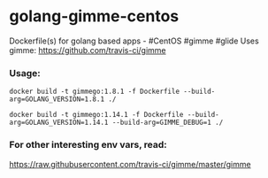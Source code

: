 # golang-gimme-centos
Dockerfile(s) for golang based apps - #CentOS #gimme #glide
Uses gimme: https://github.com/travis-ci/gimme


### Usage:
```
docker build -t gimmego:1.8.1 -f Dockerfile --build-arg=GOLANG_VERSION=1.8.1 ./

docker build -t gimmego:1.14.1 -f Dockerfile --build-arg=GOLANG_VERSION=1.14.1 --build-arg=GIMME_DEBUG=1 ./
```

### For other interesting env vars, read:
https://raw.githubusercontent.com/travis-ci/gimme/master/gimme
